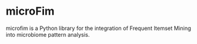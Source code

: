 # microFim
microfim is a Python library for the integration of Frequent Itemset Mining into microbiome pattern analysis.
